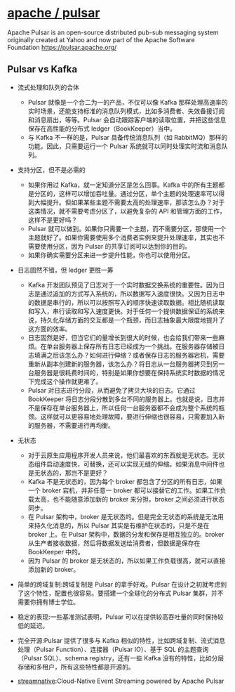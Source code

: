 # [apache / pulsar](https://github.com/apache/pulsar)

Apache Pulsar is an open-source distributed pub-sub messaging system originally created at Yahoo and now part of the Apache Software Foundation https://pulsar.apache.org/

## Pulsar vs Kafka

* 流式处理和队列的合体
    - Pulsar 就像是一个合二为一的产品，不仅可以像 Kafka 那样处理高速率的实时场景，还能支持标准的消息队列模式，比如多消费者、失效备援订阅和消息扇出，等等。Pulsar 会自动跟踪客户端的读取位置，并把这些信息保存在高性能的分布式 ledger（BookKeeper）当中。
    - 与 Kafka 不一样的是，Pulsar 具备传统消息队列（如 RabbitMQ）那样的功能，因此，只需要运行一个 Pulsar 系统就可以同时处理实时流和消息队列。
* 支持分区，但不是必需的
    - 如果你用过 Kafka，就一定知道分区是怎么回事。Kafka 中的所有主题都是分区的，这样可以增加吞吐量。通过分区，单个主题的处理速率可以得到大幅提升。但如果某些主题不需要太高的处理速率，那该怎么办？对于这类情况，就不需要考虑分区了，以避免复杂的 API 和管理方面的工作，这样不是更好吗？
    - Pulsar 就可以做到。如果你只需要一个主题，而不需要分区，那使用一个主题就好了。如果你需要使用多个消费者实例来提升处理速率，其实也不需要使用分区，因为 Pulsar 的共享订阅可以达到你的目的。
    - 如果你确实需要分区来进一步提升性能，你也可以使用分区。
* 日志固然不错，但 ledger 更胜一筹
    - Kafka 开发团队预见了日志对于一个实时数据交换系统的重要性。因为日志是通过追加的方式写入系统的，所以数据写入速度很快。又因为日志中的数据是串行的，所以可以按照写入的顺序快速读取数据。相比随机读取和写入，串行读取和写入速度更快。对于任何一个提供数据保证的系统来说，持久化存储方面的交互都是一个瓶颈，而日志抽象最大限度地提升了这方面的效率。
    - 日志固然是好，但当它们的量增长到很大的时候，也会给我们带来一些麻烦。在单台服务器上保存所有日志已经成为一个挑战。在服务器存储被日志填满之后该怎么办？如何进行伸缩？或者保存日志的服务器宕机，需要重新从副本创建新的服务器，该怎么办？将日志从一台服务器拷贝到另一台服务器是很耗费时间的，特别是如果你想要在保持系统实时数据的情况下完成这个操作就更难了。
    - Pulsar 对日志进行分段，从而避免了拷贝大块的日志。它通过 BookKeeper 将日志分段分散到多台不同的服务器上。也就是说，日志并不是保存在单台服务器上，所以任何一台服务器都不会成为整个系统的瓶颈。这样就可以更容易地处理故障，要进行伸缩也很容易，只需要加入新的服务器，不需要进行再均衡。
* 无状态
    - 对于云原生应用程序开发人员来说，他们最喜欢的东西就是无状态。无状态组件启动速度快，可替换，还可以实现无缝的伸缩。如果消息中间件也是无状态的，那岂不是更好？
    - Kafka 不是无状态的，因为每个 broker 都包含了分区的所有日志，如果一个 broker 宕机，并非任意一 broker 都可以接替它的工作。如果工作负载太高，也不能随意添加新的 broker 来分担。broker 之间必须进行状态同步。
    - 在 Pulsar 架构中，broker 是无状态的。但是完全无状态的系统是无法用来持久化消息的，所以 Pulsar 其实是有维护在状态的，只是不是在 broker 上。在 Pulsar 架构中，数据的分发和保存是相互独立的。broker 从生产者接收数据，然后将数据发送给消费者，但数据是保存在 BookKeeper 中的。
    - 因为 Pulsar 的 broker 是无状态的，所以如果工作负载很高，就可以直接添加新的 broker。
* 简单的跨域复制:跨域复制是 Pulsar 的拿手好戏。Pulsar 在设计之初就考虑到了这个特性，配置也很容易。要搭建一个全球化的分布式 Pulsar 集群，并不需要你拥有博士学位。
* 稳定的表现:一些基准测试表明，Pulsar 可以在提供较高吞吐量的同时保持较低的延迟。
* 完全开源:Pulsar 提供了很多与 Kafka 相似的特性，比如跨域复制、流式消息处理（Pulsar Function）、连接器（Pulsar IO）、基于 SQL 的主题查询（Pulsar SQL）、schema registry，还有一些 Kafka 没有的特性，比如分层存储和多租户，所有这些特性都是开源的。

* [streamnative](https://streamnative.io/):Cloud-Native Event Streaming powered by Apache Pulsar
